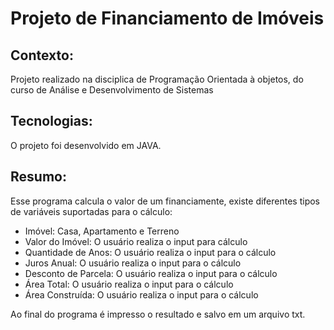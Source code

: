 # Projeto de Financiamento de Imóveis

## Contexto:
  Projeto realizado na disciplica de Programação Orientada à objetos, do curso de Análise e Desenvolvimento de Sistemas

## Tecnologias:

  O projeto foi desenvolvido em JAVA.

## Resumo:

  Esse programa calcula o valor de um financiamente, existe diferentes tipos de variáveis suportadas para o cálculo:

  - Imóvel: Casa, Apartamento e Terreno
  - Valor do Imóvel: O usuário realiza o input para cálculo
  - Quantidade de Anos: O usuário realiza o input para o cálculo
  - Juros Anual: O usuário realiza o input para o cálculo
  - Desconto de Parcela: O usuário realiza o input para o cálculo
  - Área Total: O usuário realiza o input para o cálculo
  - Área Construída: O usuário realiza o input para o cálculo

  Ao final do programa é impresso o resultado e salvo em um arquivo txt.

  

